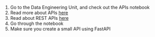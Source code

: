 1. Go to the Data Engineering Unit, and check out the APIs notebook
2. Read more about APIs [here](https://en.wikipedia.org/wiki/API)
3. Read about REST APIs [here](https://en.wikipedia.org/wiki/Representational_state_transfer)
4. Go through the notebook
5. Make sure you create a small API using FastAPI